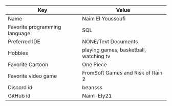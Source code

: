 | Key | Value |
| ---- | --- |
| Name | Naim El Youssoufi |
| Favorite programming language | SQL |
| Preferred IDE | NONE/Text Documents |
| Hobbies | playing games, basketball, watching tv |
| Favorite Cartoon | One Piece |
| Favorite video game | FromSoft Games and Risk of Rain 2 |
| Discord id | beansss |
| GitHub id | Naim-Ely21 |